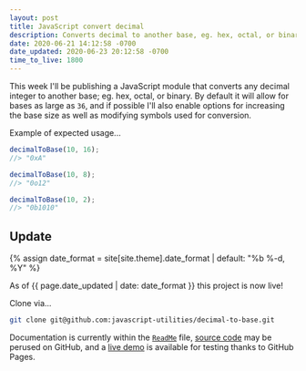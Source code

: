 ```yaml
---
layout: post
title: JavaScript convert decimal
description: Converts decimal to another base, eg. hex, octal, or binary
date: 2020-06-21 14:12:58 -0700
date_updated: 2020-06-23 20:12:58 -0700
time_to_live: 1800
---
```




This week I'll be publishing a JavaScript module that converts any decimal integer to another base; eg. hex, octal, or binary. By default it will allow for bases as large as `36`, and if possible I'll also enable options for increasing the base size as well as modifying symbols used for conversion.


Example of expected usage...


```javascript
decimalToBase(10, 16);
//> "0xA"

decimalToBase(10, 8);
//> "0o12"

decimalToBase(10, 2);
//> "0b1010"
```


## Update
[heading__update]: #update "Updates about publishing project"


{% assign date_format = site[site.theme].date_format | default: "%b %-d, %Y" %}

As of {{ page.date_updated | date: date_format }} this project is now live!


Clone via...


```bash
git clone git@github.com:javascript-utilities/decimal-to-base.git
```


Documentation is currently within the [`ReadMe`][documentation__decimal_to_base] file, [source code][source__decimal_to_base] may be perused on GitHub, and a [live demo][demo__decimal_to_base] is available for testing thanks to GitHub Pages.



[documentation__decimal_to_base]: https://github.com/javascript-utilities/decimal-to-base/blob/main/.github/README.md "Repository documentation"

[source__decimal_to_base]: https://github.com/javascript-utilities/decimal-to-base "Repository source code"

[demo__decimal_to_base]: https://javascript-utilities.github.io/decimal-to-base/index.html "Live and interactive demo"

[question__code_review__stack_exchange]: https://codereview.stackexchange.com/questions/244488/javascript-convert-decimal-to-another-base
